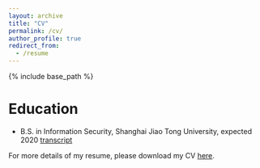 ```yaml
---
layout: archive
title: "CV"
permalink: /cv/
author_profile: true
redirect_from:
  - /resume
---
```


{% include base_path %}

Education
======
* B.S. in Information Security, Shanghai Jiao Tong University, expected 2020 [transcript](../files/transcript.pdf)

For more details of my resume, please download my CV [here](../files/cv.pdf).



